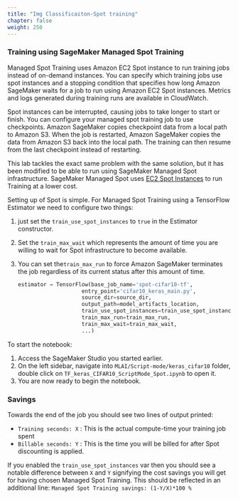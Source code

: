```yaml
---
title: "Img Classificaiton-Spot training"
chapter: false
weight: 250
---
```


### Training using SageMaker Managed Spot Training

Managed Spot Training uses Amazon EC2 Spot instance to run training jobs instead of on-demand instances. You can specify which training jobs use spot instances and a stopping condition that specifies how long Amazon SageMaker waits for a job to run using Amazon EC2 Spot instances. Metrics and logs generated during training runs are available in CloudWatch.

Spot instances can be interrupted, causing jobs to take longer to start or finish. You can configure your managed spot training job to use checkpoints. Amazon SageMaker copies checkpoint data from a local path to Amazon S3. When the job is restarted, Amazon SageMaker copies the data from Amazon S3 back into the local path. The training can then resume from the last checkpoint instead of restarting.

This lab tackles the exact same problem with the same solution, but it has been modified to be able to run using SageMaker Managed Spot infrastructure. SageMaker Managed Spot uses [EC2 Spot Instances](https://aws.amazon.com/ec2/spot/) to run Training at a lower cost.

Setting up of Spot is simple. For Managed Spot Training using a TensorFlow Estimator we need to configure two things:

1. just set the `train_use_spot_instances` to `true` in the Estimator constructor.
2. Set the `train_max_wait` which represents the amount of time you are willing to wait for Spot infrastructure to become available. 
3. You can set the`train_max_run` to force Amazon SageMaker terminates the job regardless of its current status after this amount of time.

    ```python
    estimator = TensorFlow(base_job_name='spot-cifar10-tf',
                        entry_point='cifar10_keras_main.py',
                        source_dir=source_dir,
                        output_path=model_artifacts_location,
                        train_use_spot_instances=train_use_spot_instances,
                        train_max_run=train_max_run,
                        train_max_wait=train_max_wait,
                        ...)
    ```

To start the notebook:

1. Access the SageMaker Studio you started earlier.
2. On the left sidebar, navigate into `MLAI/Script-mode/keras_cifar10` folder, double click on `TF_keras_CIFAR10_ScriptMode_Spot.ipynb` to open it.
3. You are now ready to begin the notebook.

### Savings

Towards the end of the job you should see two lines of output printed:

* `Training seconds: X` : This is the actual compute-time your training job spent
* `Billable seconds: Y` : This is the time you will be billed for after Spot discounting is applied.

If you enabled the `train_use_spot_instances` var then you should see a notable difference between `X` and `Y` signifying the cost savings you will get for having chosen Managed Spot Training. This should be reflected in an additional line:
`Managed Spot Training savings: (1-Y/X)*100 %`
